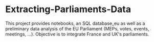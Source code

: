 # Extracting-Parliaments-Data
 This project provides notebooks, an SQL database_eu as well as a preliminary data analysis of the EU Parliament (MEPs, votes, events, meetings, …). Objective is to integrate France and UK's parliaments.
